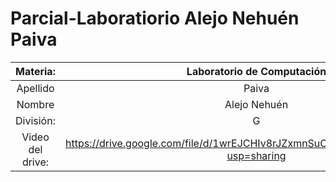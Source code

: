 # Parcial-Laboratiorio Alejo Nehuén Paiva
| Materia:       |Laboratorio de Computación|
| :------------: | :-------------: | 
| Apellido       | Paiva           | 
| Nombre         | Alejo Nehuén    | 
| División:      | G               | 
|Video del drive: | https://drive.google.com/file/d/1wrEJCHIv8rJZxmnSuO2sRMDvdCo5iCVK/view?usp=sharing| 


